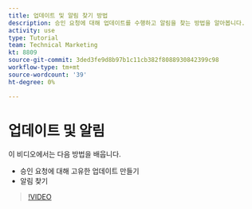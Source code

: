 ```yaml
---
title: 업데이트 및 알림 찾기 방법
description: 승인 요청에 대해 업데이트를 수행하고 알림을 찾는 방법을 알아봅니다.
activity: use
type: Tutorial
team: Technical Marketing
kt: 8809
source-git-commit: 3ded3fe9d8b97b1c11cb382f8088930842399c98
workflow-type: tm+mt
source-wordcount: '39'
ht-degree: 0%

---
```


# 업데이트 및 알림

이 비디오에서는 다음 방법을 배웁니다.

* 승인 요청에 대해 고유한 업데이트 만들기
* 알림 찾기

>[!VIDEO](https://video.tv.adobe.com/v/335109/?quality=12)

<!---
learn more URLS
Tag others on updates
Update work
--->
